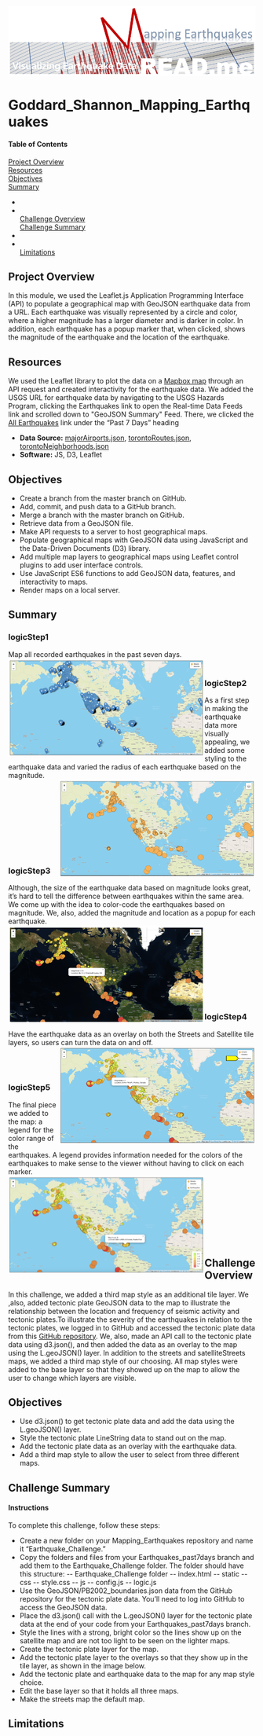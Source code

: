 ![Header](/pics/header.png)
# Goddard_Shannon_Mapping_Earthquakes

#### Table of Contents

[Project Overview](#project-overview)  
[Resources](#resources)  
[Objectives](#objectives)  
[Summary](#summary)  
- [](#)  
- [](#)  
[Challenge Overview](#challenge-overview)  
[Challenge Summary](#challenge-summary)  
- [](#)  
- [](#)  
[Limitations](#limitations)

## Project Overview
In this module, we used the Leaflet.js Application Programming Interface (API) to populate a geographical map with GeoJSON earthquake data from a URL. Each earthquake was visually represented by a circle and color, where a higher magnitude has a larger diameter and is darker in color. In addition, each earthquake has a popup marker that, when clicked, shows the magnitude of the earthquake and the location of the earthquake. 

## Resources
We used the Leaflet library to plot the data on a [Mapbox map](https://www.mapbox.com) through an API request and created interactivity for the earthquake data. We added the USGS URL for earthquake data by navigating to the USGS Hazards Program, clicking the Earthquakes link to open the Real-time Data Feeds link and scrolled down to "GeoJSON Summary" Feed. There, we clicked the [All Earthquakes](https://earthquake.usgs.gov/earthquakes/feed/v1.0/summary/all_week.geojson) link under the “Past 7 Days” heading

- **Data Source:** [majorAirports.json](/majorAirports.json), [torontoRoutes.json](/torontoRoutes.json), [torontoNeighborhoods.json](/torontoNeighborhoods.json)
- **Software:** JS, D3, Leaflet  

## Objectives 
- Create a branch from the master branch on GitHub.
- Add, commit, and push data to a GitHub branch.
- Merge a branch with the master branch on GitHub.
- Retrieve data from a GeoJSON file.
- Make API requests to a server to host geographical maps.
- Populate geographical maps with GeoJSON data using JavaScript and the Data-Driven Documents (D3) library.
- Add multiple map layers to geographical maps using Leaflet control plugins to add user interface controls.
- Use JavaScript ES6 functions to add GeoJSON data, features, and interactivity to maps.
- Render maps on a local server.

## Summary
### logicStep1
Map all recorded earthquakes in the past seven days.  
<img align="left" width="400" height="200" src="/pics/step1.png">
<br/>
### logicStep2  
As a first step in making the earthquake data more visually appealing, we added some styling to the earthquake data and varied the radius of each earthquake based on the magnitude.  
<img align="right" width="400" height="200" src="/pics/step2.png">
<br/>
<br/>
<br/>
<br/>
<br/>
<br/>
<br/>
<br/>
<br/>
### logicStep3  
Although, the size of the earthquake data based on magnitude looks great, it’s hard to tell the difference between earthquakes within the same area. We come up with the idea to color-code the earthquakes based on magnitude. We, also, added the magnitude and location as a popup for each earthquake.  
<img align="left" width="400" height="200" src="/pics/step3.png">
<br/>
<br/>
<br/>
<br/>
<br/>
<br/>
<br/>
<br/>
<br/>
### logicStep4  
Have the earthquake data as an overlay on both the Streets and Satellite tile layers, so users can turn the data on and off.  
<img align="right" width="400" height="200" src="/pics/step4.png">
<br/>
<br/>
<br/>
### logicStep5  
The final piece we added to the map: a legend for the color range of the earthquakes. A legend provides information needed for the colors of the earthquakes to make sense to the viewer without having to click on each marker.  
<img align="left" width="400" height="200" src="/pics/step5.png">
<br/>
<br/>
<br/>
<br/>
<br/>
<br/>
<br/>
<br/>
## Challenge Overview  
In this challenge, we added a third map style as an additional tile layer. We ,also, added tectonic plate GeoJSON data to the map to illustrate the relationship between the location and frequency of seismic activity and tectonic plates.To illustrate the severity of the earthquakes in relation to the tectonic plates, we logged in to GitHub and accessed the tectonic plate data from this [GitHub repository](https://github.com/fraxen/tectonicplates). We, also, made an API call to the tectonic plate data using d3.json(), and then added the data as an overlay to the map using the L.geoJSON() layer. In addition to the streets and satelliteStreets maps, we added a third map style of our choosing. All map styles were added to the base layer so that they showed up on the map to allow the user to change which layers are visible.

## Objectives
- Use d3.json() to get tectonic plate data and add the data using the L.geoJSON() layer.
- Style the tectonic plate LineString data to stand out on the map.
- Add the tectonic plate data as an overlay with the earthquake data.
- Add a third map style to allow the user to select from three different maps.

## Challenge Summary  
#### Instructions
To complete this challenge, follow these steps:
- Create a new folder on your Mapping_Earthquakes repository and name it “Earthquake_Challenge.”
- Copy the folders and files from your Earthquakes_past7days branch and add them to the Earthquake_Challenge folder. The folder should have this structure: 
-- Earthquake_Challenge folder 
-- index.html
-- static 
-- css 
-- style.css
-- js 
-- config.js
-- logic.js
- Use the GeoJSON/PB2002_boundaries.json data from the GitHub repository for the tectonic plate data. You’ll need to log into GitHub to access the GeoJSON data.
- Place the d3.json() call with the L.geoJSON() layer for the tectonic plate data at the end of your code from your Earthquakes_past7days branch.
- Style the lines with a strong, bright color so the lines show up on the satellite map and are not too light to be seen on the lighter maps.
- Create the tectonic plate layer for the map.
- Add the tectonic plate layer to the overlays so that they show up in the tile layer, as shown in the image below.
- Add the tectonic plate and earthquake data to the map for any map style choice.
- Edit the base layer so that it holds all three maps.
- Make the streets map the default map.
## Limitations  


